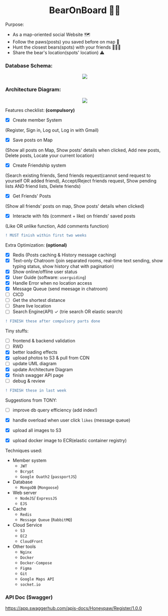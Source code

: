 <h1 align="center"> BearOnBoard 🐻🐾</h1>

Purpose:
- As a map-oriented social Website 🗺
- Follow the paws(posts) you saved before on map 🐾 
- Hunt the closest bears(spots) with your friends 👩🏻‍🌾
- Share the bear's location(spots' location) ⚠️

### Database Schema:
<p align="center">
  <img src="https://user-images.githubusercontent.com/95410966/173153753-41e652cd-b71c-4afa-85e1-a3703a7c89bc.png">
</p>

### Architecture Diagram:
<p align="center">
  <img src="https://user-images.githubusercontent.com/95410966/172022290-3e20de09-b441-4f64-9b6c-70977274eb69.png">
</p>

Features checklist: **(compulsory)**
- [X] Create member System

(Register, Sign in, Log out, Log in with Gmail)
- [X] Save posts on Map 

(Show all posts on Map, Show posts' details when clicked, Add new posts, Delete posts, Locate your current location)
- [X] Create Friendship system 


(Search existing friends, Send friends request(cannot send request to yourself OR added friend), Accept/Reject friends request, Show pending lists AND friend lists, Delete friends)
- [X] Get Friends' Posts


(Show all friends' posts on map, Show posts' details when clicked)
- [X] Interacte with fds (comment + like) on friends' saved posts


(Like OR unlike function, Add comments function)

``` diff
! MUST finish within first two weeks
```

Extra Optimization: **(optional)**
- [X] Redis (Posts caching & History message caching)
- [X] Text-only Chatroom (join separated rooms, real-time text sending, show typing status, show history chat with pagination)
- [X] Show online/offline user status
- [X] User Guide (software: `userguiding`)
- [X] Handle Error when no location access
- [X] Message Queue (send meesage in chatroom)
- [ ] CICD
- [ ] Get the shortest distance 
- [ ] Share live location
- [ ] Search Engine(API) ✓ (trie search OR elastic search)
``` diff
! FINISH these after compulsory parts done
```

Tiny stuffs:
- [ ] frontend & backend validation
- [ ] RWD
- [X] better loading effects
- [X] upload photos to S3 & pull from CDN
- [ ] update UML diagram
- [X] update Architecture Diagram
- [X] finish swagger API page
- [ ] debug & review
``` diff
! FINISH these in last week 
```

Suggestions from TONY:
- [ ] improve db query efficiency (add index!)
- [X] handle overload when user click `likes` (message queue)
- [X] upload all images to S3
- [X] upload docker image to ECR(elastic container registry)


Techniques used:
- Member system
  - `JWT`
  - `Bcrypt`
  - `Google Ouath2` (`passportJS`)
- Database
  - `MongoDB` (`Mongoose`)
- Web server
  - `NodeJS`/ `ExpressJS`
  - `EJS`
- Cache
  - `Redis`
  - `Message Queue` (`RabbitMQ`)
- Cloud Service
  - `S3`
  - `EC2`
  - `CloudFront`
- Other tools
  - `Nginx`
  - `Docker`
  - `Docker-Compose`
  - `Figma`
  - `Git`
  - `Google Maps API`
  - `socket.io`

### API Doc (Swagger)
https://app.swaggerhub.com/apis-docs/Honeypaw/Register/1.0.0
